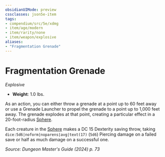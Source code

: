 ```yaml
---
obsidianUIMode: preview
cssclasses: json5e-item
tags:
- compendium/src/5e/xdmg
- item/age/modern
- item/rarity/none
- item/weapon/explosive
aliases: 
- "Fragmentation Grenade"
---
```

# Fragmentation Grenade
*Explosive*  


- **Weight**: 1.0 lbs.

As an action, you can either throw a grenade at a point up to 60 feet away or use a Grenade Launcher to propel the grenade to a point up to 1,000 feet away. The grenade explodes at that point, creating a particular effect in a 20-foot-radius [Sphere](/3-Mechanics/CLI/variant-rules/sphere-area-of-effect-xphb.md).

Each creature in the [Sphere](/3-Mechanics/CLI/variant-rules/sphere-area-of-effect-xphb.md) makes a DC 15 Dexterity saving throw, taking `dice:5d6|noform|noparens|avg|text(17)` (`5d6`) Piercing damage on a failed save or half as much damage on a successful one.

*Source: Dungeon Master's Guide (2024) p. 73*